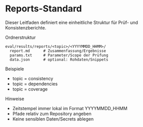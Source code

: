 # Reports-Standard

Dieser Leitfaden definiert eine einheitliche Struktur für Prüf- und Konsistenzberichte.

Ordnerstruktur

```text
eval/results/reports/<topic>/<YYYYMMDD_HHMM>/
  report.md      # Zusammenfassung/Ergebnisse
  params.txt     # Parameter/Scope der Prüfung
  data.json      # optional: Rohdaten/Snippets
```

Beispiele

- topic = consistency
- topic = dependencies
- topic = coverage

Hinweise

- Zeitstempel immer lokal im Format YYYYMMDD_HHMM
- Pfade relativ zum Repository angeben
- Keine sensiblen Daten/Secrets ablegen
